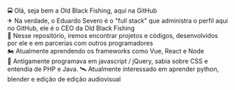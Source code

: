 🚍 Olá, seja bem a Old Black Fishing, aqui na GitHub</br>
✈  Na verdade, o Eduardo Severo é o "full stack" que administra o perfil aqui no GitHub, ele é o CEO da Old Black Fishing</br>
🛴 Nesse repositório, iremos encontrar projetos e códigos, desenvolvidos por ele e em parcerias com outros programadores</br>
🏍  Atualmente aprendendo os frameworks como Vue, React e Node</br>
🚧 Antigamente programava em javascript / jQuery, sabia sobre CSS e entendia de PHP e Java.
🛰 Atualmente interessado em aprender python, blender e edição de edição audiovisual</br>
